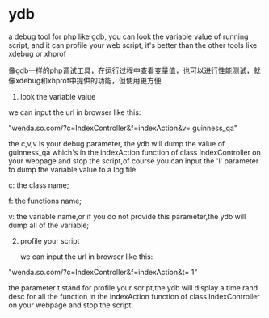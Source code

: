 ydb
===


a debug tool for php like gdb, you can look the variable value of running script, and it can profile your web script, it's better than the other tools like xdebug or xhprof

像gdb一样的php调试工具，在运行过程中查看变量值，也可以进行性能测试，就像xdebug和xhprof中提供的功能，但使用更方便




1. look the variable value 

  we can input the url in browser like this:
  
  "wenda.so.com/?c=IndexController&f=indexAction&v= guinness_qa"
  
  the c,v,v is your debug parameter,
  the ydb will dump the value of guinness_qa which's in the indexAction function  of class  IndexController on your webpage and
  stop the script,of course you can input the 'l' parameter to dump the variable value to a log file
  
  c: the class name;
  
  f: the functions name;
  
  v: the variable name,or if you do not provide this parameter,the ydb will dump all of the variable;
  
  
2. profile your script

   we can input the url in browser like this:
  
  "wenda.so.com/?c=IndexController&f=indexAction&t= 1"
  
   the parameter t stand for profile your script,the ydb will display a time rand desc for all the function in the indexAction function  of class  IndexController on your webpage and
  stop the script.
  
  
  

  
  
  



